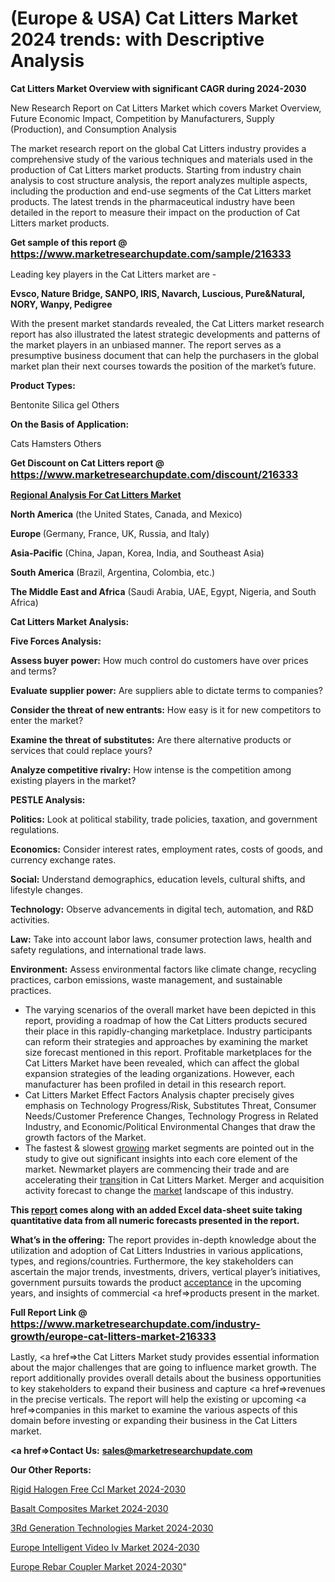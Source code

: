 # (Europe & USA) Cat Litters Market 2024 trends: with Descriptive Analysis

<strong>Cat Litters Market Overview with significant CAGR during 2024-2030</strong>

New Research Report on Cat Litters Market which covers Market Overview, Future Economic Impact, Competition by Manufacturers, Supply (Production), and Consumption Analysis

The market research report on the global Cat Litters industry provides a comprehensive study of the various techniques and materials used in the production of Cat Litters market products. Starting from industry chain analysis to cost structure analysis, the report analyzes multiple aspects, including the production and end-use segments of the Cat Litters market products. The latest trends in the pharmaceutical industry have been detailed in the report to measure their impact on the production of Cat Litters market products.

<strong>Get sample of this report @ <a href=https://www.marketresearchupdate.com/sample/216333><font size=3 color=#0000ff>https://www.marketresearchupdate.com/sample/216333</font></a></strong>

Leading key players in the Cat Litters market are -

<strong>Evsco, Nature Bridge, SANPO, IRIS, Navarch, Luscious, Pure&Natural, NORY, Wanpy, Pedigree</strong>

With the present market standards revealed, the Cat Litters market research report has also illustrated the latest strategic developments and patterns of the market players in an unbiased manner. The report serves as a presumptive business document that can help the purchasers in the global market plan their next courses towards the position of the market’s future.

<strong>Product Types:</strong>

Bentonite
Silica gel
Others

<strong>On the Basis of Application:</strong>

Cats
Hamsters
Others

<strong>Get Discount on Cat Litters report @ <a href=https://www.marketresearchupdate.com/discount/216333><font size=3 color=#0000ff>https://www.marketresearchupdate.com/discount/216333</font></a></strong>

<strong><u><b>Regional Analysis For Cat Litters Market</b></u></strong>

<strong><b>North America</b></strong> (the United States, Canada, and Mexico)

<strong><b>Europe </b></strong>(Germany, France, UK, Russia, and Italy)

<strong><b>Asia-Pacific</b></strong> (China, Japan, Korea, India, and Southeast Asia)

<strong><b>South America</b></strong> (Brazil, Argentina, Colombia, etc.)

<strong><b>The Middle East and Africa</b></strong> (Saudi Arabia, UAE, Egypt, Nigeria, and South Africa)

<strong>Cat Litters Market Analysis:</strong>

<strong>Five Forces Analysis:</strong>

<strong>Assess buyer power:</strong> How much control do customers have over prices and terms?

<strong>Evaluate supplier power:</strong> Are suppliers able to dictate terms to companies?

<strong>Consider the threat of new entrants:</strong> How easy is it for new competitors to enter the market?

<strong>Examine the threat of substitutes:</strong> Are there alternative products or services that could replace yours?

<strong>Analyze competitive rivalry:</strong> How intense is the competition among existing players in the market?

<strong>PESTLE Analysis:</strong>

<strong>Politics:</strong> Look at political stability, trade policies, taxation, and government regulations.

<strong>Economics:</strong> Consider interest rates, employment rates, costs of goods, and currency exchange rates.

<strong>Social:</strong> Understand demographics, education levels, cultural shifts, and lifestyle changes.

<strong>Technology:</strong> Observe advancements in digital tech, automation, and R&D activities.

<strong>Law:</strong> Take into account labor laws, consumer protection laws, health and safety regulations, and international trade laws.

<strong>Environment:</strong> Assess environmental factors like climate change, recycling practices, carbon emissions, waste management, and sustainable practices.

<ul>
  <li>The varying scenarios of the overall market have been depicted in this report, providing a roadmap of how the Cat Litters products secured their place in this rapidly-changing marketplace. Industry participants can reform their strategies and approaches by examining the market size forecast mentioned in this report. Profitable marketplaces for the Cat Litters Market have been revealed, which can affect the global expansion strategies of the leading organizations. However, each manufacturer has been profiled in detail in this research report.</li>
  <li>Cat Litters Market Effect Factors Analysis chapter precisely gives emphasis on Technology Progress/Risk, Substitutes Threat, Consumer Needs/Customer Preference Changes, Technology Progress in Related Industry, and Economic/Political Environmental Changes that draw the growth factors of the Market.</li>
  <li>The fastest &amp; slowest <a href=ASDF991299>growing</a> market segments are pointed out in the study to give out significant insights into each core element of the market. Newmarket players are commencing their trade and are accelerating their <a href=>trans</a>ition in Cat Litters Market. Merger and acquisition activity forecast to change the <a href=>market</a> landscape of this industry.</li>
</ul>
<strong>This <a href=>report</a> comes along with an added Excel data-sheet suite taking quantitative data from all numeric forecasts presented in the report.</strong>

<strong>What’s in the offering:</strong> The report provides in-depth knowledge about the utilization and adoption of Cat Litters Industries in various applications, types, and regions/countries. Furthermore, the key stakeholders can ascertain the major trends, investments, drivers, vertical player’s initiatives, government pursuits towards the product <a href=ASDF881288>acceptance</a> in the upcoming years, and insights of commercial <a href=>products</a> present in the market.

<strong>Full Report Link @ <a href=https://www.marketresearchupdate.com/industry-growth/europe-cat-litters-market-216333><font size=3 color=#0000ff>https://www.marketresearchupdate.com/industry-growth/europe-cat-litters-market-216333</font></a></strong>

Lastly, <a href=>the</a> Cat Litters Market study provides essential information about the major challenges that are going to influence market growth. The report additionally provides overall details about the business opportunities to key stakeholders to expand their business and capture <a href=>revenues</a> in the precise verticals. The report will help the existing or upcoming <a href=>companies</a> in this market to examine the various aspects of this domain before investing or expanding their business in the Cat Litters market.

<strong><a href=><strong>Contact Us:</strong></a></strong>
<strong>sales@marketresearchupdate.com</strong>

<strong>Our Other Reports:</strong>

<a href=https://www.linkedin.com/pulse/rigid-halogen-free-ccl-market-size-growth-set-surge-significantly>Rigid Halogen Free Ccl Market 2024-2030</a>

<a href=https://www.linkedin.com/pulse/basalt-composites-market-analysis-segment-region>Basalt Composites Market 2024-2030</a>

<a href=https://www.linkedin.com/pulse/3rd-generation-technologies-market-2023-remarking-enormous>3Rd Generation Technologies Market 2024-2030</a>

<a href=https://www.linkedin.com/pulse/europe-intelligent-video-iv-market-2023-latest-8yllf/>Europe Intelligent Video Iv Market 2024-2030</a>

<a href=https://www.linkedin.com/pulse/europe-rebar-coupler-market-research-report-2jwmf/>Europe Rebar Coupler Market 2024-2030</a>"
